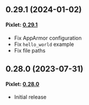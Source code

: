 ## 0.29.1 (2024-01-02)

#### Pixlet: [0.29.1](https://github.com/tidbyt/pixlet/releases/tag/v0.29.1)

- Fix AppArmor configuration
- Fix `hello_world` example
- Fix file paths

## 0.28.0 (2023-07-31)

#### Pixlet: [0.28.0](https://github.com/tidbyt/pixlet/releases/tag/v0.28.0)

- Initial release

